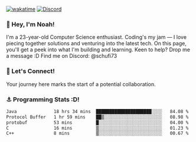 [![wakatime](https://wakatime.com/badge/user/018b5c7c-fde2-4105-aa96-f5c758abb0a2.svg)](https://wakatime.com/@018b5c7c-fde2-4105-aa96-f5c758abb0a2)
[![Discord](https://img.shields.io/badge/Discord-5865F2?style=flat&logo=discord&logoColor=white)](https://discord.gg/eAW8AGXaGu)



### 👋 Hey, I'm Noah!
I'm a 23-year-old Computer Science enthusiast. Coding's my jam — I love piecing together solutions and venturing into the latest tech. On this page, you'll get a peek into what I'm building and learning. Keen to help? Drop me a message :D 
Find me on Discord: @schufi73

### 🤝 Let's Connect!
Your journey here marks the start of a potential collaboration.

### ⚓ Programming Stats :D!
<!--START_SECTION:waka-->

```txt
Java              18 hrs 34 mins  █████████████████████░░░░   84.08 %
Protocol Buffer   1 hr 59 mins    ██▒░░░░░░░░░░░░░░░░░░░░░░   08.98 %
protobuf          53 mins         █░░░░░░░░░░░░░░░░░░░░░░░░   04.00 %
C                 16 mins         ▒░░░░░░░░░░░░░░░░░░░░░░░░   01.23 %
C++               8 mins          ▒░░░░░░░░░░░░░░░░░░░░░░░░   00.67 %
```

<!--END_SECTION:waka-->

